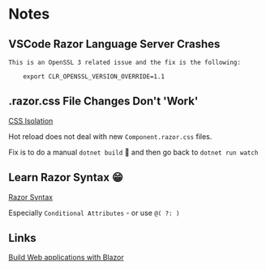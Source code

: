 # Notes

## VSCode Razor Language Server Crashes

```text
This is an OpenSSL 3 related issue and the fix is the following:

    export CLR_OPENSSL_VERSION_OVERRIDE=1.1
```

## .razor.css File Changes Don't 'Work'

[CSS Isolation](https://docs.microsoft.com/en-us/aspnet/core/blazor/components/css-isolation)

Hot reload does not deal with new `Component.razor.css` files.

Fix is to do a manual `dotnet build` 🤕 and then go back to `dotnet run watch`

## Learn Razor Syntax 😁

[Razor Syntax](https://docs.microsoft.com/en-us/aspnet/core/mvc/views/razor)

Especially `Conditional Attributes` - or use `@( ?: )`

## Links

[Build Web applications with Blazor](https://docs.microsoft.com/en-us/learn/paths/build-web-apps-with-blazor)
